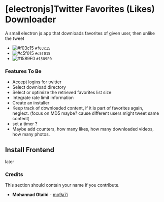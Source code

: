 # [electronjs]Twitter Favorites (Likes) Downloader
A small electron js app that downloads favorites of given user, then unlike the tweet

- ![#f03c15](https://via.placeholder.com/15/f03c15/000000?text=+) `#f03c15`
- ![#c5f015](https://via.placeholder.com/15/c5f015/000000?text=+) `#c5f015`
- ![#1589F0](https://via.placeholder.com/15/1589F0/000000?text=+) `#1589F0`


### Features  To Be

* Accept logins for twitter
* Select download directory
* Select or optimize the retrieved favorites list size
* Integrate rate limit information
* Create an installer
* Keep track of downloaded content, if it is part of favorites again, neglect. (focus on MD5 maybe? cause different users might tweet same content)
* set a timer ?
* Maybe add counters, how many likes, how many downloaded videos, how many photos.



## Install Frontend

later



### Credits

This section should contain your name if you contribute.

* **Mohannad Otaibi** - [mo9a7i](https://github.com/mo9a7i)
